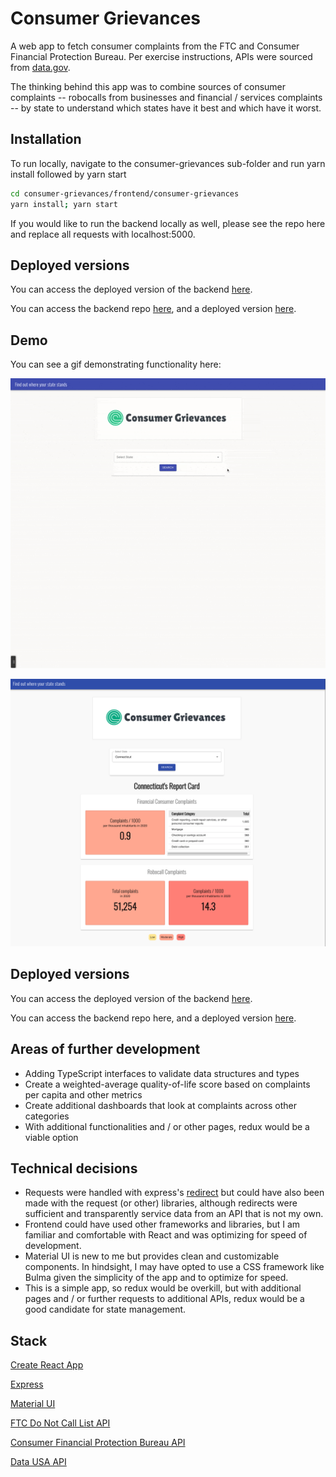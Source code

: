 # Consumer Grievances

A web app to fetch consumer complaints from the FTC and Consumer Financial Protection Bureau. Per exercise instructions, APIs were sourced from [data.gov](https://www.data.gov/). 

The thinking behind this app was to combine sources of consumer complaints -- robocalls from businesses and financial / services complaints -- by state to understand which states have it best and which have it worst.   

## Installation

To run locally, navigate to the consumer-grievances sub-folder and run yarn install followed by yarn start

```bash
cd consumer-grievances/frontend/consumer-grievances
yarn install; yarn start
```

If you would like to run the backend locally as well, please see the repo here and replace all requests with localhost:5000. 

## Deployed versions
You can access the deployed version of the backend [here](https://consumer-grievances-backend.herokuapp.com/). 

You can access the backend repo [here](https://github.com/nexio-t/consumer-grievances-backend), and a deployed version [here](https://consumer-grievances-backend.herokuapp.com/).

## Demo 
You can see a gif demonstrating functionality here:

![Consumer Grievances Home Page](https://raw.githubusercontent.com/nexio-t/consumer-grievances/main/frontend/consumer-grievances/public/consumergrievances.gif?token=AMS3UMGVE2T4JASECYSPJBTAODTPE)

![Consumer Grievances Home Page](https://raw.githubusercontent.com/nexio-t/consumer-grievances/main/frontend/consumer-grievances/public/grievanceshomepage.png?token=AMS3UMDAEK5MXPHGMEURCZLAODTMU)

## Deployed versions
You can access the deployed version of the backend [here](https://consumer-grievances-backend.herokuapp.com/). 

You can access the backend repo here, and a deployed version [here](https://github.com/nexio-t/consumer-grievances-backend).

## Areas of further development 
* Adding TypeScript interfaces to validate data structures and types
* Create a weighted-average quality-of-life score based on complaints per capita and other metrics 
* Create additional dashboards that look at complaints across other categories 
* With additional functionalities and / or other pages, redux would be a viable option 

## Technical decisions
* Requests were handled with express's [redirect](https://expressjs.com/en/4x/api.html#res.redirect) but could have also been made with the request (or other) libraries, although redirects were sufficient and transparently service data from an API that is not my own. 
* Frontend could have used other frameworks and libraries, but I am familiar and comfortable with React and was optimizing for speed of development.
* Material UI is new to me but provides clean and customizable components. In hindsight, I may have opted to use a CSS framework like Bulma given the simplicity of the app and to optimize for speed.
* This is a simple app, so redux would be overkill, but with additional pages and / or further requests to additional APIs, redux would be a good candidate for state management. 

## Stack
[Create React App](https://reactjs.org/docs/create-a-new-react-app.html)

[Express](https://expressjs.com/)

[Material UI](https://material-ui.com/)

[FTC Do Not Call List API](https://www.ftc.gov/developer/api/v0/endpoints/do-not-call-dnc-reported-calls-data-api)

[Consumer Financial Protection Bureau API](https://cfpb.github.io/api/ccdb/api.html)

[Data USA API](https://datausa.io/about/api//)